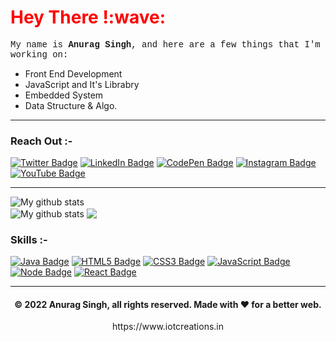 <h1 align="left" style="color:red" >Hey There !:wave:</h1>
<p style="font-family:'Courier New'" >My name is <b>Anurag Singh</b>, and here are a few things that I'm working on:</p>

<ul>
  <li>Front End Development</li>
  <li>JavaScript and It's Librabry</li>
  <li>Embedded System</li>
  <li>Data Structure & Algo.</li>
</ul>
<hr>
<h3 align="left">Reach Out :-</h3>

[![Twitter Badge](https://img.shields.io/badge/Twitter-Profile-informational?style=flat&logo=twitter&logoColor=white&color=1CA2F1)](https://twitter.com/IOT_CreationsIn)
[![LinkedIn Badge](https://img.shields.io/badge/LinkedIn-Profile-informational?style=flat&logo=linkedin&logoColor=white&color=0D76A8)](https://www.linkedin.com/in/anuragsingh6886/)
[![CodePen Badge](https://img.shields.io/badge/CodePen-Profile-informational?style=flat&logo=codepen&logoColor=white&color=0D76A8)](https://codepen.io/anuragsingh6886)
[![Instagram Badge](https://img.shields.io/badge/Instagram-Profile-informational?style=flat&logo=instagram&logoColor=white&color=0D76A8)](https://www.instagram.com/anurags_me/)
[![YouTube Badge](https://img.shields.io/badge/YouTube-Profile-informational?style=flat&logo=youtube&logoColor=white&color=0D76A8)](https://www.youtube.com/channel/UCCdkjrdWPHdjKz3bjbpJqfg)

<hr>

<img align="center" src="https://github-readme-stats.vercel.app/api?username=anuragsingh6886&show_icons=true&include_all_commits=true&theme=cobalt&hide_border=true" alt="My github stats" /> 

<br>

<img align="center" src="https://github-readme-streak-stats.herokuapp.com?user=anuragsingh6886&theme=vue-dark&hide_border=true&date_format=M%20j%5B%2C%20Y%5D" alt="My github stats" />



<img align="center" src="https://github-readme-stats.vercel.app/api/top-langs/?username=anuragsingh6886&layout=compact&theme=cobalt&hide_border=true" />



<h3 align="left">Skills :-</h3>

[![Java Badge](https://img.shields.io/badge/Java-ED8B00?style=for-the-badge&logo=java&logoColor=white)](#)
[![HTML5 Badge](https://img.shields.io/badge/HTML5-E34F26?style=for-the-badge&logo=html5&logoColor=white)](#)
[![CSS3 Badge](https://img.shields.io/badge/CSS3-1572B6?style=for-the-badge&logo=css3&logoColor=white)](#)
[![JavaScript Badge](https://img.shields.io/badge/JavaScript-F7DF1E?style=for-the-badge&logo=javascript&logoColor=black)](#)
[![Node Badge](https://img.shields.io/badge/Node.js-43853D?style=for-the-badge&logo=node.js&logoColor=white)](#)
[![React Badge](https://img.shields.io/badge/React-20232A?style=for-the-badge&logo=react&logoColor=61DAFB)](#)

---
<h4 align="center"> © 2022 Anurag Singh, all rights reserved. Made with ❤️ for a better web. </h4>
<p align="center">
https://www.iotcreations.in
</p>

<!---
anuragsingh6886/anuragsingh6886 is a ✨ special ✨ repository because its `README.md` (this file) appears on your GitHub profile.
You can click the Preview link to take a look at your changes.
--->
